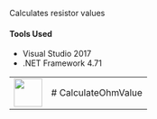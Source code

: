 <table>
  <tr>
    <td>
      <img src="http://clipground.com/images/electrical-resistance-clipart-5.jpg" width="50">
    </td>
    <td>
      # CalculateOhmValue
    </td>
  </tr>


Calculates resistor values

<h4>Tools Used</h4>
<ul>
  <li>Visual Studio 2017</li>
  <li>.NET Framework 4.71</li>
</ul>
